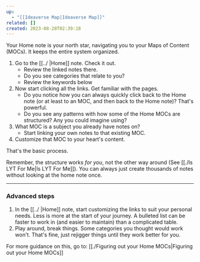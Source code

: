 ```yaml
---
up:
  - "[[Ideaverse Map|Ideaverse Map]]"
related: []
created: 2023-08-28T02:39:18
---
```

Your Home note is your north star, navigating you to your Maps of Content (MOCs). It keeps the entire system organized.

1. Go to the [[../ |Home]] note. Check it out. 
	- Review the linked notes there.
	- Do you see categories that relate to you?
	- Review the keywords below
1. Now start clicking all the links. Get familiar with the pages. 
	- Do you notice how you can always quickly click back to the Home note (or at least to an MOC, and then back to the Home note)? That's powerful.
	- Do you see any patterns with how some of the Home MOCs are structured? Any you could imagine using?
2. What MOC is a subject you already have notes on? 
	- Start linking your own notes to that existing MOC. 
3. Customize that MOC to your heart's content.

That's the basic process.

Remember, the structure works *for you*, not the other way around (See [[./Is LYT For Me|Is LYT For Me]]). You can always just create thousands of notes without looking at the home note once. 

---
### Advanced steps
1. In the [[../ |Home]] note, start customizing the links to suit your personal needs. Less is more at the start of your journey. A bulleted list can be faster to work in (and easier to maintain) than a complicated table.
2. Play around, break things. Some categories you thought would work won't. That's fine, just rejigger things until they work better for you.

For more guidance on this, go to: [[./Figuring out your Home MOCs|Figuring out your Home MOCs]]